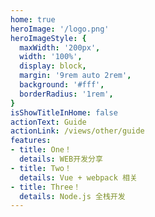 ```yaml
---
home: true
heroImage: '/logo.png'
heroImageStyle: {
  maxWidth: '200px',
  width: '100%',
  display: block,
  margin: '9rem auto 2rem',
  background: '#fff',
  borderRadius: '1rem',
}
isShowTitleInHome: false
actionText: Guide
actionLink: /views/other/guide
features:
- title: One！
  details: WEB开发分享
- title: Two！
  details: Vue + webpack 相关
- title: Three！
  details: Node.js 全栈开发
---
```

